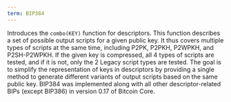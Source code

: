 ```yaml
---
term: BIP384
---
```


Introduces the `combo(KEY)` function for descriptors. This function describes a set of possible output scripts for a given public key. It thus covers multiple types of scripts at the same time, including P2PK, P2PKH, P2WPKH, and P2SH-P2WPKH. If the given key is compressed, all 4 types of scripts are tested, and if it is not, only the 2 Legacy script types are tested. The goal is to simplify the representation of keys in descriptors by providing a single method to generate different variants of output scripts based on the same public key. BIP384 was implemented along with all other descriptor-related BIPs (except BIP386) in version 0.17 of Bitcoin Core.

